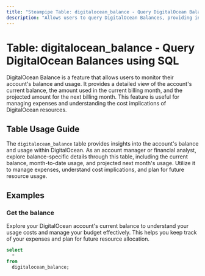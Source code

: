 ```yaml
---
title: "Steampipe Table: digitalocean_balance - Query DigitalOcean Balances using SQL"
description: "Allows users to query DigitalOcean Balances, providing insights into the account's balance and month-to-date usage."
---
```


# Table: digitalocean_balance - Query DigitalOcean Balances using SQL

DigitalOcean Balance is a feature that allows users to monitor their account's balance and usage. It provides a detailed view of the account's current balance, the amount used in the current billing month, and the projected amount for the next billing month. This feature is useful for managing expenses and understanding the cost implications of DigitalOcean resources.

## Table Usage Guide

The `digitalocean_balance` table provides insights into the account's balance and usage within DigitalOcean. As an account manager or financial analyst, explore balance-specific details through this table, including the current balance, month-to-date usage, and projected next month's usage. Utilize it to manage expenses, understand cost implications, and plan for future resource usage.

## Examples

### Get the balance
Explore your DigitalOcean account's current balance to understand your usage costs and manage your budget effectively. This helps you keep track of your expenses and plan for future resource allocation.

```sql
select
  *
from
  digitalocean_balance;
```